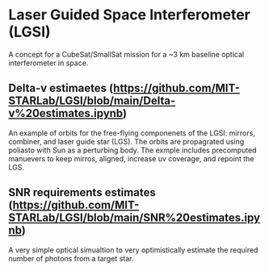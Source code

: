# Laser Guided Space Interferometer (LGSI)
A concept for a CubeSat/SmallSat mission for a ~3 km baseline optical interferometer in space.

## Delta-v estimaetes (https://github.com/MIT-STARLab/LGSI/blob/main/Delta-v%20estimates.ipynb)
An example of orbits for the free-flying componenets of the LGSI: mirrors, combiner, and laser guide star (LGS).
The orbits are propagrated using poliasto with Sun as a perturbing body.
The exmple includes precomputed manuevers to keep mirros, aligned, increase uv coverage, and repoint the LGS.

## SNR requirements estimates (https://github.com/MIT-STARLab/LGSI/blob/main/SNR%20estimates.ipynb)
A very simple optical simualtion to very optimistically estimate the required number of photons from a target star.
